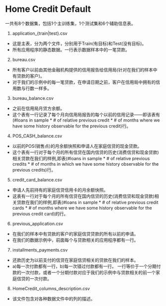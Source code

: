# Home Credit Default 

一共有8个数据集，包括1个主训练集，1个测试集和6个辅助信息表。

1. application_{train|test}.csv
- 这是主表，分为两个文件，分别用于Train(有目标)和Test(没有目标)。
- 所有应用程序的静态数据。一行表示数据样本中的一笔贷款。

2. bureau.csv

- 所有客户以前由其他金融机构提供的信用报告给信用局(针对在我们的样本中有贷款的客户)。
- 对于我们的示例中的每一笔贷款，在申请日期之前，客户在信用局中拥有的信用数与行数一样多。

3. bureau_balance.csv

- 之前在信用局月贷方余额。
- 这个表有一行记录了每个月向信用局报告的每个以前的信用记录——即该表有(#loans in sample * # of relative previous credit * # of months where we have some history observable for the previous credit)行。

4. POS_CASH_balance.csv

- 以前的POS(销售点)的月余额快照和申请人在家庭信贷的现金贷款。
- 这个表有一行对于每个月的所有信贷在国内信贷的历史(消费信贷和现金贷款)相关贷款在我们的样例,即表(#loans in sample * # of relative previous credits * # of months in which we have some history observable for the previous credits)行。

5. credit_card_balance.csv

- 申请人先前持有的家庭信贷信用卡的月余额快照。
- 这表有一行对于每个月的所有信贷在国内信贷的历史(消费信贷和现金贷款)相关贷款在我们的样例,即表(#loans in sample * # of relative previous credit cards * # of months where we have some history observable for the previous credit card)的行。

6. previous_application.csv

- 在我们的样本中有贷款的客户的家庭信贷贷款的所有以前的申请。
- 在我们的数据示例中，前面每个与贷款相关的应用程序都有一行。

7. installments_payments.csv

- 还款历史为以前支付的信贷在家庭信贷相关的贷款在我们的样本。
- a)每一次付款都有一行，b)每一次错过付款都有一行。
一行等价于一个分期付款的一次付款，或者一个分期付款对应于我们的示例中与贷款相关的前一个家庭信贷的一次付款。

8. HomeCredit_columns_description.csv

- 该文件包含对各种数据文件中的列的描述。
